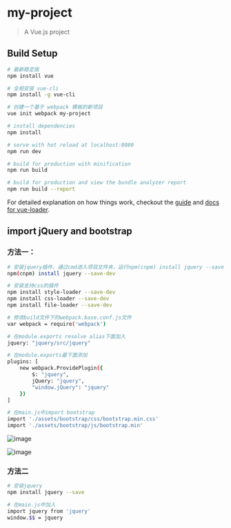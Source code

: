 # my-project

> A Vue.js project

## Build Setup

``` bash
# 最新稳定版
npm install vue

# 全局安装 vue-cli
npm install -g vue-cli

# 创建一个基于 webpack 模板的新项目
vue init webpack my-project

# install dependencies
npm install

# serve with hot reload at localhost:8080
npm run dev

# build for production with minification
npm run build

# build for production and view the bundle analyzer report
npm run build --report
```

For detailed explanation on how things work, checkout the [guide](http://vuejs-templates.github.io/webpack/) and [docs for vue-loader](http://vuejs.github.io/vue-loader).

## import jQuery and bootstrap

### 方法一：
``` bash
# 安装jquery插件，通过cmd进入项目文件夹，运行npm(cnpm) install jquery --save-dev安装插件
npm(cnpm) install jquery --save-dev

# 安装支持css的插件
npm install style-loader --save-dev
npm install css-loader --save-dev
npm install file-loader --save-dev

# 修改build文件下的webpack.base.conf.js文件
var webpack = require('webpack')

# 在module.exports resolve alias下面加入
jquery: "jquery/src/jquery"

# 在module.exports最下面添加
plugins: [
    new webpack.ProvidePlugin({
        $: "jquery",
        jQuery: "jquery",
        "window.jQuery": "jquery"
    })
]

# 在main.js中import bootstrap
import './assets/bootstrap/css/bootstrap.min.css'
import './assets/bootstrap/js/bootstrap.min'
```
![image](http://i.imgur.com/7j5uGrT.png)

![image](http://i.imgur.com/uv0ND9t.png)

### 方法二
``` bash
# 安装jquery
npm install jquery --save

# 在main.js中加入
import jquery from 'jquery'
window.$$ = jquery
```


